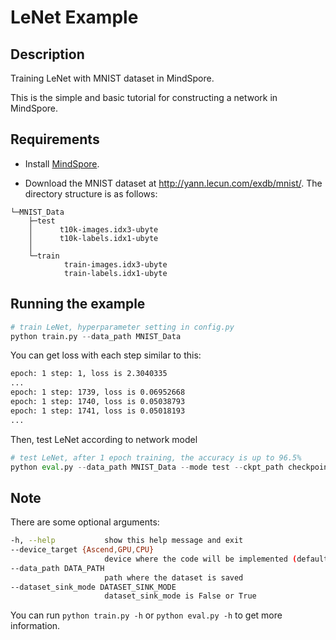 # LeNet Example

## Description

Training LeNet with MNIST dataset in MindSpore.

This is the simple and basic tutorial for constructing a network in MindSpore.

## Requirements

- Install [MindSpore](https://www.mindspore.cn/install/en).

- Download the MNIST dataset at <http://yann.lecun.com/exdb/mnist/>. The directory structure is as follows:

```
└─MNIST_Data
    ├─test
    │      t10k-images.idx3-ubyte
    │      t10k-labels.idx1-ubyte
    │
    └─train
            train-images.idx3-ubyte
            train-labels.idx1-ubyte
```

## Running the example

```python
# train LeNet, hyperparameter setting in config.py
python train.py --data_path MNIST_Data
```

You can get loss with each step similar to this:

```bash
epoch: 1 step: 1, loss is 2.3040335
...
epoch: 1 step: 1739, loss is 0.06952668
epoch: 1 step: 1740, loss is 0.05038793
epoch: 1 step: 1741, loss is 0.05018193
...
```

Then, test LeNet according to network model
```python
# test LeNet, after 1 epoch training, the accuracy is up to 96.5%
python eval.py --data_path MNIST_Data --mode test --ckpt_path checkpoint_lenet-1_1875.ckpt
```

## Note
There are some optional arguments:

```bash
-h, --help           show this help message and exit
--device_target {Ascend,GPU,CPU}
                     device where the code will be implemented (default: Ascend)
--data_path DATA_PATH
                     path where the dataset is saved
--dataset_sink_mode DATASET_SINK_MODE
                     dataset_sink_mode is False or True
```

You can run ```python train.py -h``` or ```python eval.py -h``` to get more information.

